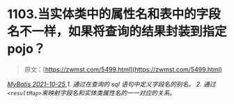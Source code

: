 <!--yml
category: 未分类
date: 0001-01-01 00:00:00
-->

# 1103.当实体类中的属性名和表中的字段名不一样，如果将查询的结果封装到指定 pojo？

> 原文：[https://zwmst.com/5499.html](https://zwmst.com/5499.html)

   [ *MyBatis* ](https://zwmst.com/mybatis)*[ <time datetime="2021-10-26T00:01:06+08:00"> 2021-10-25 </time> ](https://zwmst.com/5499.html)  1.  通过在查询的 sql 语句中定义字段名的别名。
2.  通过`<resultMap>`来映射字段名和实体类属性名的一一对应的关系。*